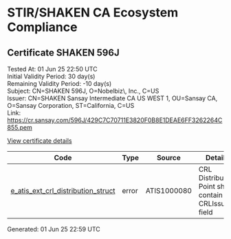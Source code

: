 # STIR/SHAKEN CA Ecosystem Compliance

## Certificate SHAKEN 596J

Tested At: 01 Jun 25 22:50 UTC\
Initial Validity Period: 30 day(s)\
Remaining Validity Period: -10 day(s)\
Subject: CN=SHAKEN 596J, O=Nobelbiz\\, Inc., C=US\
Issuer: CN=SHAKEN Sansay Intermediate CA US WEST 1, OU=Sansay CA, O=Sansay Corporation, ST=California, C=US\
Link: https://cr.sansay.com/596J/429C7C70711E3820F0B8E1DEAE6FF3262264C855.pem

[View certificate details](https://x509.io/?cert=MIICoTCCAkagAwIBAgIUQpx8cHEeOCDwuOHerm%2FzJiJkyFUwCgYIKoZIzj0EAwIwgYUxCzAJBgNVBAYTAlVTMRMwEQYDVQQIDApDYWxpZm9ybmlhMRswGQYDVQQKDBJTYW5zYXkgQ29ycG9yYXRpb24xEjAQBgNVBAsMCVNhbnNheSBDQTEwMC4GA1UEAwwnU0hBS0VOIFNhbnNheSBJbnRlcm1lZGlhdGUgQ0EgVVMgV0VTVCAxMB4XDTI1MDQyMjAwMzU0M1oXDTI1MDUyMjAwMzU0M1owPDELMAkGA1UEBhMCVVMxFzAVBgNVBAoMDk5vYmVsYml6LCBJbmMuMRQwEgYDVQQDDAtTSEFLRU4gNTk2SjBZMBMGByqGSM49AgEGCCqGSM49AwEHA0IABOzkAntWNwb5B2LURHtbMyS6vlavM6sYAsXRnIPDiyWjPNN%2FrI18c5WnqXR2IjiQbd9ar2L0QUrLwiPqgl7yOhOjgdswgdgwFgYIKwYBBQUHARoECjAIoAYWBDU5NkowFwYDVR0gBBAwDjAMBgpghkgBhv8JAQEEMB0GA1UdDgQWBBS3YGbYlYkJ1xWQ1kdjG5ppuYSiwzAfBgNVHSMEGDAWgBSs05P1Q0PMCr5FWBcTfZJ83MMBRjBHBgNVHR8EQDA%2BMDygOqA4hjZodHRwczovL2F1dGhlbnRpY2F0ZS1hcGkuaWNvbmVjdGl2LmNvbS9kb3dubG9hZC92MS9jcmwwDAYDVR0TAQH%2FBAIwADAOBgNVHQ8BAf8EBAMCB4AwCgYIKoZIzj0EAwIDSQAwRgIhALMqxn3z7oV3UnkJFsnii47bWOXDyN%2FN3cAiOIGX0PrzAiEApYVgsd%2FV7WxB3WZRJFAmPLTcbBZqPatdCIiVkShzmWQ%3D)

| Code | Type | Source | Details |
|------|------|--------|---------|
| [e_atis_ext_crl_distribution_struct](../../ISSUES/e_atis_ext_crl_distribution_struct/README.md) | error | ATIS1000080 | CRL Distribution Point shall contain a CRLIssuer field |


Generated: 01 Jun 25 22:59 UTC